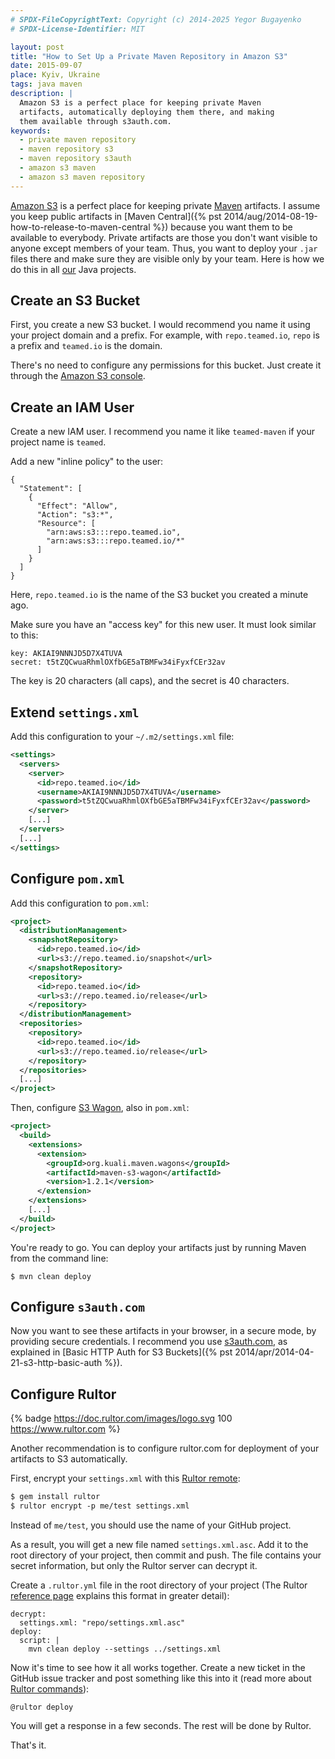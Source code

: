 ```yaml
---
# SPDX-FileCopyrightText: Copyright (c) 2014-2025 Yegor Bugayenko
# SPDX-License-Identifier: MIT

layout: post
title: "How to Set Up a Private Maven Repository in Amazon S3"
date: 2015-09-07
place: Kyiv, Ukraine
tags: java maven
description: |
  Amazon S3 is a perfect place for keeping private Maven
  artifacts, automatically deploying them there, and making
  them available through s3auth.com.
keywords:
  - private maven repository
  - maven repository s3
  - maven repository s3auth
  - amazon s3 maven
  - amazon s3 maven repository
---
```


[Amazon S3](https://aws.amazon.com/s3/)
is a perfect place for keeping private [Maven](https://maven.apache.org/) artifacts.
I assume you keep public artifacts in
[Maven Central]({% pst 2014/aug/2014-08-19-how-to-release-to-maven-central %}) because
you want them to be available to everybody. Private artifacts
are those you don't want visible to anyone except members
of your team. Thus, you want to deploy your `.jar` files there
and make sure they are visible only by your team. Here is how we do
this in all [our](https://www.zerocracy.com) Java projects.

<!--more-->

## Create an S3 Bucket

First, you create a new S3 bucket. I would recommend you name it using
your project domain and a prefix. For example, with `repo.teamed.io`,
`repo` is a prefix and `teamed.io` is the domain.

There's no need to configure any permissions for this bucket. Just create it
through the [Amazon S3 console](https://console.aws.amazon.com/console/home).

## Create an IAM User

Create a new IAM user. I recommend you name it like `teamed-maven`
if your project name is `teamed`.

Add a new "inline policy" to the user:

```text
{
  "Statement": [
    {
      "Effect": "Allow",
      "Action": "s3:*",
      "Resource": [
        "arn:aws:s3:::repo.teamed.io",
        "arn:aws:s3:::repo.teamed.io/*"
      ]
    }
  ]
}
```

Here, `repo.teamed.io` is the name of the S3 bucket you
created a minute ago.

Make sure you have an "access key" for this new user. It must look similar
to this:

```text
key: AKIAI9NNNJD5D7X4TUVA
secret: t5tZQCwuaRhmlOXfbGE5aTBMFw34iFyxfCEr32av
```

The key is 20 characters (all caps), and the secret is 40 characters.

## Extend `settings.xml`

Add this configuration to your `~/.m2/settings.xml` file:

```xml
<settings>
  <servers>
    <server>
      <id>repo.teamed.io</id>
      <username>AKIAI9NNNJD5D7X4TUVA</username>
      <password>t5tZQCwuaRhmlOXfbGE5aTBMFw34iFyxfCEr32av</password>
    </server>
    [...]
  </servers>
  [...]
</settings>
```

## Configure `pom.xml`

Add this configuration to `pom.xml`:

```xml
<project>
  <distributionManagement>
    <snapshotRepository>
      <id>repo.teamed.io</id>
      <url>s3://repo.teamed.io/snapshot</url>
    </snapshotRepository>
    <repository>
      <id>repo.teamed.io</id>
      <url>s3://repo.teamed.io/release</url>
    </repository>
  </distributionManagement>
  <repositories>
    <repository>
      <id>repo.teamed.io</id>
      <url>s3://repo.teamed.io/release</url>
    </repository>
  </repositories>
  [...]
</project>
```

Then, configure [S3 Wagon](https://github.com/jcaddel/maven-s3-wagon),
also in `pom.xml`:

```xml
<project>
  <build>
    <extensions>
      <extension>
        <groupId>org.kuali.maven.wagons</groupId>
        <artifactId>maven-s3-wagon</artifactId>
        <version>1.2.1</version>
      </extension>
    </extensions>
    [...]
  </build>
</project>
```

You're ready to go. You can deploy your artifacts just by running
Maven from the command line:

```text
$ mvn clean deploy
```

## Configure `s3auth.com`

Now you want to see these artifacts in your browser, in a secure mode, by
providing secure credentials. I recommend you use
[s3auth.com](https://www.s3auth.com), as explained in
[Basic HTTP Auth for S3 Buckets]({% pst 2014/apr/2014-04-21-s3-http-basic-auth %}).

## Configure Rultor

{% badge https://doc.rultor.com/images/logo.svg 100 https://www.rultor.com %}

Another recommendation is to configure rultor.com for deployment of your
artifacts to S3 automatically.

First, encrypt your `settings.xml` with this
[Rultor remote](https://github.com/yegor256/rultor-remote):

```xml
$ gem install rultor
$ rultor encrypt -p me/test settings.xml
```

Instead of `me/test`, you should use the name of your GitHub project.

As a result, you will get a new file named `settings.xml.asc`. Add it to the root directory
of your project, then commit and push. The file contains your secret information,
but only the Rultor server can decrypt it.

Create a `.rultor.yml` file in the root directory of your project
(The Rultor [reference page](https://doc.rultor.com/reference.html)
explains this format in greater detail):

```text
decrypt:
  settings.xml: "repo/settings.xml.asc"
deploy:
  script: |
    mvn clean deploy --settings ../settings.xml
```

Now it's time to see how it all works together. Create a new ticket in the
GitHub issue tracker and post something like this into it
(read more about [Rultor commands](https://doc.rultor.com/basics.html)):

```text
@rultor deploy
```

You will get a response in a few seconds. The rest will be done by Rultor.

That's it.
